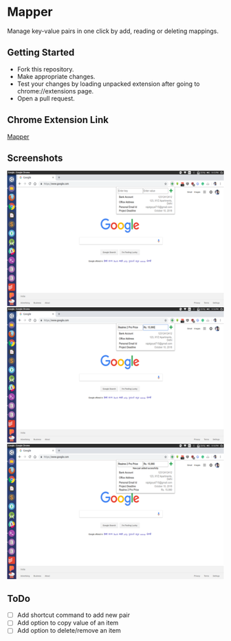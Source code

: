 # Mapper
Manage key-value pairs in one click by add, reading or deleting mappings.

## Getting Started
- Fork this repository.
- Make appropriate changes.
- Test your changes by loading unpacked extension after going to chrome://extensions page.
- Open a pull request.

## Chrome Extension Link
[Mapper](https://chrome.google.com/webstore/detail/mapper/bgeofhefagcifjgeonhbfpadpjmlidgm)

## Screenshots
![Screenshot 1](/screenshots/Screenshot1.png)
![Screenshot 2](/screenshots/Screenshot2.png)
![Screenshot 3](/screenshots/Screenshot3.png)

## ToDo
- [ ] Add shortcut command to add new pair
- [ ] Add option to copy value of an item
- [ ] Add option to delete/remove an item